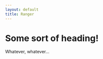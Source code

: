 ```yaml
---
layout: default
title: Ranger
---
```

Some sort of heading!
=====================

Whatever, whatever...
